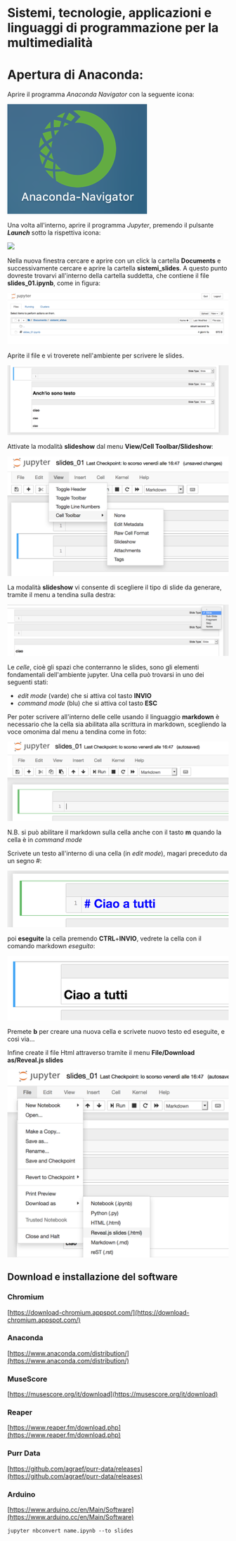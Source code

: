 # Sistemi, tecnologie, applicazioni e linguaggi di programmazione per la multimedialità

# Apertura di Anaconda:

Aprire il programma *Anaconda Navigator* con la seguente icona:

![](/immagini/01_navigator.png)

Una volta all'interno, aprire il programma *Jupyter*, premendo il pulsante ***Launch*** sotto la rispettiva icona:

![](/immagini/02_jupyter.png=250x)

Nella nuova finestra cercare e aprire con un click la cartella **Documents** e successivamente cercare e aprire la cartella **sistemi_slides**. A questo punto dovreste trovarvi all'interno della cartella suddetta, che contiene il file **slides_01.ipynb**, come in figura:

![](/immagini/03_file_ipynb.png)

Aprite il file e vi troverete nell'ambiente per scrivere le slides.

![](/immagini/04_ambiente_jupyter.png)

Attivate la modalità **slideshow** dal menu **View/Cell Toolbar/Slideshow**:

![](/immagini/08_slideshow.png)

La modalità **slideshow** vi consente di scegliere il tipo di slide da generare, tramite il menu a tendina sulla destra:

![](/immagini/10_slides.png)

Le *celle*, cioè gli spazi che conterranno le slides, sono gli elementi fondamentali dell'ambiente jupyter. Una cella può trovarsi in uno dei seguenti stati:
- *edit mode* (varde) che si attiva col tasto **INVIO**
- *command mode* (blu) che si attiva col tasto **ESC**

Per poter scrivere all'interno delle celle usando il linguaggio **markdown** è necessario che la cella sia abilitata alla scrittura in markdown, scegliendo la voce omonima dal menu a tendina come in foto:

![](/immagini/05_markdown.png)

N.B. si può abilitare il markdown sulla cella anche con il tasto **m** quando la cella è in *command mode*

Scrivete un testo all'interno di una cella (in *edit mode*), magari preceduto da un segno #:

![](/immagini/06_testo.png)

poi **eseguite** la cella premendo **CTRL**+**INVIO**, vedrete la cella con il comando markdown *eseguito*:

![](/immagini/07_testo_exec.png)

Premete **b** per creare una nuova cella e scrivete nuovo testo ed eseguite, e così via...

Infine create il file Html attraverso tramite il menu **File/Download as/Reveal.js slides**

![](/immagini/09_export_html.png)










## Download e installazione del software

### Chromium

[https://download-chromium.appspot.com/](https://download-chromium.appspot.com/)

### Anaconda

[https://www.anaconda.com/distribution/](https://www.anaconda.com/distribution/)

### MuseScore

[https://musescore.org/it/download](https://musescore.org/it/download)

### Reaper

[https://www.reaper.fm/download.php](https://www.reaper.fm/download.php)

### Purr Data

[https://github.com/agraef/purr-data/releases](https://github.com/agraef/purr-data/releases)

### Arduino

[https://www.arduino.cc/en/Main/Software](https://www.arduino.cc/en/Main/Software)

```
jupyter nbconvert name.ipynb --to slides
```

